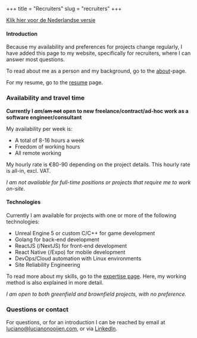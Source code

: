 +++
title = "Recruiters"
slug = "recruiters"
+++

[Klik hier voor de Nederlandse versie](/recruiters-nl)

#### Introduction

Because my availability and preferences for projects change regularly, I have added this page to my website, specifically for recruiters, where I can answer most questions.

To read about me as a person and my background, go to the [about](/about)-page.

For my resume, go to the [resume](/resume) page.

### Availability and travel time

**Currently I _am_/~~am not~~ open to new freelance/contract/ad-hoc work as a software engineer/consultant**

My availability per week is:

- A total of 8-16 hours a week
- Freedom of working hours
- All remote working

My hourly rate is €80-90 depending on the project details. This hourly rate is all-in, excl. VAT.

_I am not available for full-time positions or projects that require me to work on-site._

<!--_My preference is for a project with an initial duration of at most 3 months, with extension in consultation_.-->

#### Technologies

Currently I am available for projects with one or more of the following technologies:

- Unreal Engine 5 or custom C/C++ for game development
- Golang for back-end development
- ReactJS (/NextJS) for front-end development
- React Native (/Expo) for mobile development
- DevOps/Cloud automation with Linux environments
- Site Reliability Engineering

To read more about my skills, go to the [expertise page](/expertise). Here, my working method is also explained in more detail.

<!--
#### Work and sector

I appreciate variety of work a lot. I have a slight preference to stay in the games industry with a preference for focus on online/multiplayer, though I am open to other positions that fit my interests too.

My interests are mainly:

- _Game developent_ of online games with a variety of tasks, with a focus on online/multiplayer functionality
- _Game engine programming_ for building or extending game engines, with a focus on networking
- Improving the _developer experience_ using _CI/CD_ to speed up development and operations
- The _inventing_ and _developing_ of internal tools to improve (development) processes
- _Software architecture_ and determining the direction in the technical field within companies or teams
- _IT automation_ within a company and _systems integration_ (creating links between different applications)
- Contributions to _open-source/free software projects_ of companies
- _Startups_ where software is the main focus
-->

_I am open to both greenfield and brownfield projects, with no preference._

### Questions or contact

For questions, or for an introduction I can be reached by email at [luciano@lucianonooijen.com](mailto:luciano@lucianonooijen.com), or via [LinkedIn](https://www.linkedin.com/in/lucianonooijen/).
